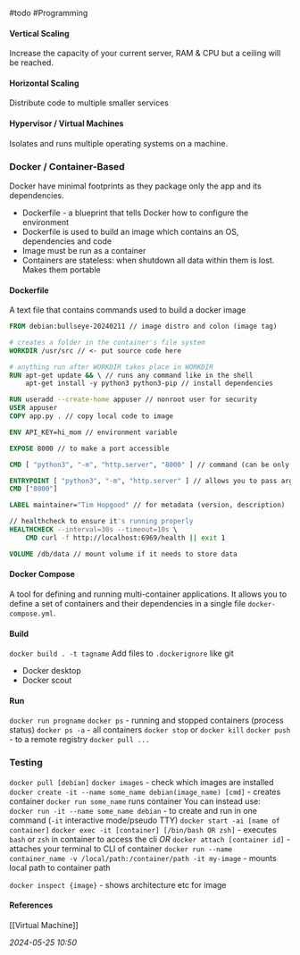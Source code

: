 #todo #Programming 
#### Vertical Scaling
Increase the capacity of your current server, RAM & CPU but a ceiling will be reached.
#### Horizontal Scaling
Distribute code to multiple smaller services
#### Hypervisor / Virtual Machines
Isolates and runs multiple operating systems on a machine.
### Docker / Container-Based
Docker have minimal footprints as they package only the app and its dependencies.
- Dockerfile - a blueprint that tells Docker how to configure the environment
- Dockerfile is used to build an image which contains an OS, dependencies and code
- Image must be run as a container
- Containers are stateless: when shutdown all data within them is lost. Makes them portable

#### Dockerfile
A text file that contains commands used to build a docker image
```dockerfile
FROM debian:bullseye-20240211 // image distro and colon (image tag)

# creates a folder in the container's file system
WORKDIR /usr/src // <- put source code here

# anything run after WORKDIR takes place in WORKDIR
RUN apt-get update && \ // runs any command like in the shell
	apt-get install -y python3 python3-pip // install dependencies

RUN useradd --create-home appuser // nonroot user for security
USER appuser
COPY app.py . // copy local code to image

ENV API_KEY=hi_mom // environment variable

EXPOSE 8000 // to make a port accessible

CMD [ "python3", "-m", "http.server", "8000" ] // command (can be only one)

ENTRYPOINT [ "python3", "-m", "http.server" ] // allows you to pass arguments to the command when run
CMD ["8000"]

LABEL maintainer="Tim Hopgood" // for metadata (version, description)

// healthcheck to ensure it's running properly
HEALTHCHECK --interval=30s --timeout=10s \
	CMD curl -f http://localhost:6969/health || exit 1

VOLUME /db/data // mount volume if it needs to store data
```
#### Docker Compose
A tool for defining and running multi-container  applications. It allows you to define a set of containers and their dependencies in a single file `docker-compose.yml`.

#### Build
`docker build . -t tagname`
Add files to `.dockerignore` like git

- Docker desktop
- Docker scout
#### Run
`docker run progname`
`docker ps` - running and stopped containers (process status)
`docker ps -a` - all containers
`docker stop` or `docker kill`
`docker push` - to a remote registry
`docker pull ...`

### Testing
`docker pull [debian]`
`docker images` - check which images are installed
`docker create -it --name some_name debian(image_name) [cmd]` - creates container
`docker run some_name` runs container
You can instead use:  
`docker run -it --name some_name debian` - to create and run in one command (`-it` interactive mode/pseudo TTY)
`docker start -ai [name of container]`
`docker exec -it [container] [/bin/bash OR zsh]` - executes `bash` or `zsh` in container to access the cli
*OR*
`docker attach [container id]` - attaches your terminal to CLI of container
`docker run --name container_name -v /local/path:/container/path -it my-image` - mounts local path to container path 

`docker inspect {image}` - shows architecture etc for image

#### References

[[Virtual Machine]]

_2024-05-25 10:50_